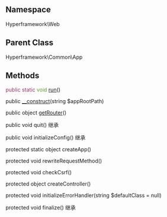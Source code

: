 ## Namespace
Hyperframework\Web

## Parent Class
Hyperframework\Common\App

## Methods
<span style="color: #936;">public</span> <span style="color: #936;">static</span> <span style="color: #693;">void</span> [run](/cn/docs/web/api/Web.run)()

public [__construct](/cn/docs/web/api/Web.__construct)(string $appRootPath)

public object [getRouter](/cn/docs/web/api/Web.getRouter)()

public void quit() 继承

public void initializeConfig() 继承

protected static object createApp()

protected void rewriteRequestMethod()

protected void checkCsrf()

protected object createController()

protected void initializeErrorHandler(string $defaultClass = null)

protected void finalize() 继承

